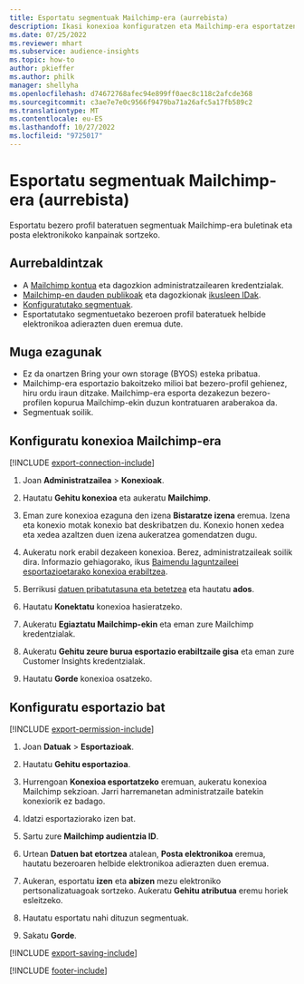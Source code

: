```yaml
---
title: Esportatu segmentuak Mailchimp-era (aurrebista)
description: Ikasi konexioa konfiguratzen eta Mailchimp-era esportatzen.
ms.date: 07/25/2022
ms.reviewer: mhart
ms.subservice: audience-insights
ms.topic: how-to
author: pkieffer
ms.author: philk
manager: shellyha
ms.openlocfilehash: d74672768afec94e899ff0aec8c118c2afcde368
ms.sourcegitcommit: c3ae7e7e0c9566f9479ba71a26afc5a17fb589c2
ms.translationtype: MT
ms.contentlocale: eu-ES
ms.lasthandoff: 10/27/2022
ms.locfileid: "9725017"
---
```

# <a name="export-segments-to-mailchimp-preview"></a>Esportatu segmentuak Mailchimp-era (aurrebista)

Esportatu bezero profil bateratuen segmentuak Mailchimp-era buletinak eta posta elektronikoko kanpainak sortzeko.

## <a name="prerequisites"></a>Aurrebaldintzak

- A [Mailchimp kontua](https://mailchimp.com/) eta dagozkion administratzailearen kredentzialak.
- [Mailchimp-en dauden publikoak](https://mailchimp.com/help/create-audience/) eta dagozkionak [ikusleen IDak](https://mailchimp.com/help/find-audience-id/).
- [Konfiguratutako segmentuak](segments.md).
- Esportatutako segmentuetako bezeroen profil bateratuek helbide elektronikoa adierazten duen eremua dute.

## <a name="known-limitations"></a>Muga ezagunak

- Ez da onartzen Bring your own storage (BYOS) esteka pribatua.
- Mailchimp-era esportazio bakoitzeko milioi bat bezero-profil gehienez, hiru ordu iraun ditzake. Mailchimp-era esporta dezakezun bezero-profilen kopurua Mailchimp-ekin duzun kontratuaren araberakoa da.
- Segmentuak soilik.

## <a name="set-up-connection-to-mailchimp"></a>Konfiguratu konexioa Mailchimp-era

[!INCLUDE [export-connection-include](includes/export-connection-admn.md)]

1. Joan **Administratzailea** > **Konexioak**.

1. Hautatu **Gehitu konexioa** eta aukeratu **Mailchimp**.

1. Eman zure konexioa ezaguna den izena **Bistaratze izena** eremua. Izena eta konexio motak konexio bat deskribatzen du. Konexio honen xedea eta xedea azaltzen duen izena aukeratzea gomendatzen dugu.

1. Aukeratu nork erabil dezakeen konexioa. Berez, administratzaileak soilik dira. Informazio gehiagorako, ikus [Baimendu laguntzaileei esportazioetarako konexioa erabiltzea](connections.md#allow-contributors-to-use-a-connection-for-exports).

1. Berrikusi [datuen pribatutasuna eta betetzea](connections.md#data-privacy-and-compliance) eta hautatu **ados**.

1. Hautatu **Konektatu** konexioa hasieratzeko.

1. Aukeratu **Egiaztatu Mailchimp-ekin** eta eman zure Mailchimp kredentzialak.

1. Aukeratu **Gehitu zeure burua esportazio erabiltzaile gisa** eta eman zure Customer Insights kredentzialak.

1. Hautatu **Gorde** konexioa osatzeko.

## <a name="configure-an-export"></a>Konfiguratu esportazio bat

[!INCLUDE [export-permission-include](includes/export-permission.md)]

1. Joan **Datuak** > **Esportazioak**.

1. Hautatu **Gehitu esportazioa**.

1. Hurrengoan **Konexioa esportatzeko** eremuan, aukeratu konexioa Mailchimp sekzioan. Jarri harremanetan administratzaile batekin konexiorik ez badago.

1. Idatzi esportaziorako izen bat.

1. Sartu zure **Mailchimp audientzia ID**.

1. Urtean **Datuen bat etortzea** atalean, **Posta elektronikoa** eremua, hautatu bezeroaren helbide elektronikoa adierazten duen eremua.

1. Aukeran, esportatu **izen** eta **abizen** mezu elektroniko pertsonalizatuagoak sortzeko. Aukeratu **Gehitu atributua** eremu horiek esleitzeko.

1. Hautatu esportatu nahi dituzun segmentuak.

1. Sakatu **Gorde**.

[!INCLUDE [export-saving-include](includes/export-saving.md)]

[!INCLUDE [footer-include](includes/footer-banner.md)]
